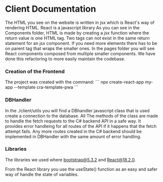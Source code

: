 # Client Documentation

The HTML you see on the website is written in jsx which is React's way of rendering HTML. React is a javascript library As you can see in the Components folder, HTML is made by creating a jsx function where the return value is one HTML tag. Two tags can not exist in the same return statement for an jsx component. If you need more elements there has to be on parent tag that wraps the smaller ones. In the pages folder you will see React components composed from multiple smaller components. We have done this refactoring to more easily maintain the codebase. 

### Creation of the Frontend
The project was created with the command:
´´´ npx create-react-app my-app --template cra-template-pwa 
´´´

### DBHandler
In the ./client/utils you will find a DBhandler javascript class that is used create a connection to the database. All The methods of the class are made to handle the fetch requests to the C# backend API in a safe way. It provides error handleing for all routes of the API if it happens that the fetch attempt fails. Any more routes created in the C# backend should be implemented in DBHandler with the same amount of error handling.

### Libraries
The libraries we used where bootstrap@5.3.2 and React@18.2.0.

From the React library you use the useState() function as an easy and safer way of handle the state of variables.
